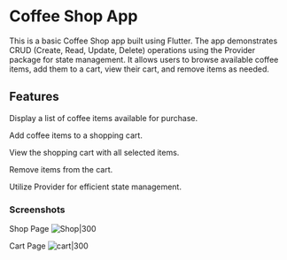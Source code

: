 # Coffee Shop App

This is a basic Coffee Shop app built using Flutter. The app demonstrates CRUD (Create, Read, Update, Delete) operations using the Provider package for state management. It allows users to browse available coffee items, add them to a cart, view their cart, and remove items as needed.

## Features

Display a list of coffee items available for purchase.

Add coffee items to a shopping cart.

View the shopping cart with all selected items.

Remove items from the cart.

Utilize Provider for efficient state management.


### Screenshots

Shop Page
![Shop|300](https://github.com/user-attachments/assets/c1fad84d-70a9-47e7-8593-bd1fd82ce74d)

Cart Page
![cart|300](https://github.com/user-attachments/assets/9b057107-4e56-4586-b725-a1b2a2b63896)
